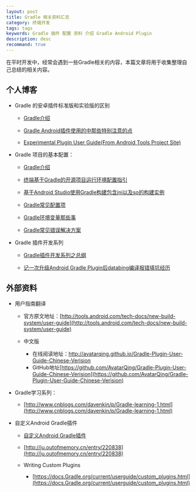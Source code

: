 ```yaml
---
layout: post
title: Gradle 相关资料汇总
category: 终端开发
tags: tags
keywords: Gradle 插件 配置 资料 介绍 Gradle Android Plugin
description: desc
recommand: true
---
```


在平时开发中，经常会遇到一些Gradle相关的内容，本篇文章将用于收集整理自己总结的相关内容。

## 个人博客

- Gradle 的安卓插件标准版和实验版的区别
	
	- [Gradle介绍](https://blog.bihe0832.com/Gradle_introducation.html)

	- [Gradle Android插件使用的中那些特别注意的点](https://blog.bihe0832.com/Gradle_trap.html)

	- [Experimental Plugin User Guide(From Android Tools Project Site)
](https://blog.bihe0832.com/experimental_Plugin_User_Guide.html)
	
- Gradle 项目的基本配置：

	- [Gradle介绍](https://blog.bihe0832.com/gradle_introducation.html)
	
	- [终端基于Gradle的开源项目运行环境配置指引](https://blog.bihe0832.com/android-as-Gradle-config.html)
	
	- [基于Android Studio使用Gradle构建包含jni以及so的构建实例](https://blog.bihe0832.com/Gradle-test.html)
	
	- [Gradle常见配置项](https://blog.bihe0832.com/Gradle-config.html)

	- [Gradle环境变量那些事](https://blog.bihe0832.com/gradle_properties.html)

	- [Gradle常见错误解决方案](https://blog.bihe0832.com/Gradle-issues.html)

- Gradle 插件开发系列

	- [Gradle插件开发系列之总纲](https://blog.bihe0832.com/gradle_plugin_summary.html)

	- [记一次升级Android Gradle Plugin后databing编译报错填坑经历](https://blog.bihe0832.com/android-agp-databind.html)
	
## 外部资料

- 用户指南翻译

	- 官方原文地址：[http://tools.android.com/tech-docs/new-build-system/user-guide](http://tools.android.com/tech-docs/new-build-system/user-guide)

	- 中文版
	
		- 在线阅读地址：[http://avatarqing.github.io/Gradle-Plugin-User-Guide-Chinese-Verision
](http://avatarqing.github.io/Gradle-Plugin-User-Guide-Chinese-Verision
)
		- GitHub地址[https://github.com/AvatarQing/Gradle-Plugin-User-Guide-Chinese-Verision](https://github.com/AvatarQing/Gradle-Plugin-User-Guide-Chinese-Verision)

- Gradle学习系列：

	- [http://www.cnblogs.com/davenkin/p/Gradle-learning-1.html](http://www.cnblogs.com/davenkin/p/Gradle-learning-1.html)

- 自定义Android Gradle插件

	- [自定义Android Gradle插件](http://unclechen.github.io/2015/11/17/%E8%87%AA%E5%AE%9A%E4%B9%89Android-Gradle%E6%8F%92%E4%BB%B6/)

	- [http://ju.outofmemory.cn/entry/220838](http://ju.outofmemory.cn/entry/220838)


	- Writing Custom Plugins

		- [https://docs.Gradle.org/current/userguide/custom_plugins.html](https://docs.Gradle.org/current/userguide/custom_plugins.html)
